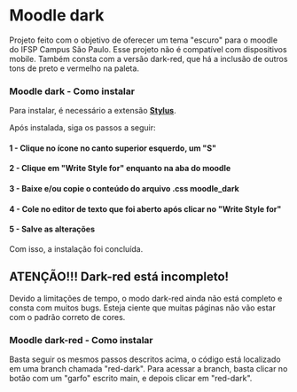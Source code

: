<h1>Moodle dark</h1>

Projeto feito com o objetivo de oferecer um tema "escuro" para o moodle do IFSP Campus São Paulo. Esse projeto não é compatível com dispositivos mobile. Também consta com a versão dark-red, que há a inclusão de outros tons de preto e vermelho na paleta.

<h3>Moodle dark - Como instalar</h3>

Para instalar, é necessário a extensão <a href="https://chrome.google.com/webstore/detail/stylus/clngdbkpkpeebahjckkjfobafhncgmne"><b>Stylus</b></a>.

Após instalada, siga os passos a seguir:

<h4>1 - Clique no ícone no canto superior esquerdo, um "S"</h4>
<h4>2 - Clique em "Write Style for" enquanto na aba do moodle</h4>
<h4>3 - Baixe e/ou copie o conteúdo do arquivo .css moodle_dark</h4>
<h4>4 - Cole no editor de texto que foi aberto após clicar no "Write Style for"</h4>
<h4>5 - Salve as alterações</h4>

Com isso, a instalação foi concluída.

<h2>ATENÇÃO!!! Dark-red está incompleto!</h2>
Devido a limitações de tempo, o modo dark-red ainda não está completo e consta com muitos bugs. Esteja ciente que muitas páginas não vão estar com o padrão correto de cores.

<h3>Moodle dark-red - Como instalar</h3>

Basta seguir os mesmos passos descritos acima, o código está localizado em uma branch chamada "red-dark". Para acessar a branch, basta clicar no botão com um "garfo" escrito main, e depois clicar em "red-dark".
